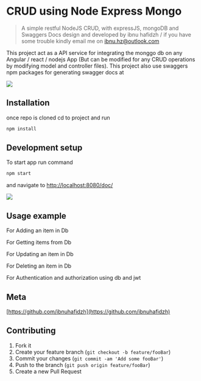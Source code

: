 # CRUD using Node Express Mongo

> A simple restful NodeJS CRUD, with expressJS, mongoDB and Swaggers Docs design and developed by ibnu hafidzh / if you have some trouble kindly email me on ibnu.hz@outlook.com

This project act as a API service for integrating the monggo db on any Angular / react / nodejs App (But can be modified for any CRUD operations by modifying model and controller files). This project also use swaggers npm packages for generating swagger docs at

![](swagger.png)

## Installation

once repo is cloned cd to project and run

```sh
npm install
```

## Development setup

To start app run command

```sh
npm start
```

and navigate to <http://localhost:8080/doc/>

![](swagger.png)

## Usage example

For Adding an item in Db

For Getting items from Db

For Updating an item in Db

For Deleting an item in Db

For Authentication and authorization using db and jwt

## Meta

[https://github.com/ibnuhafidzh](https://github.com/ibnuhafidzh)

## Contributing

1. Fork it
2. Create your feature branch (`git checkout -b feature/fooBar`)
3. Commit your changes (`git commit -am 'Add some fooBar'`)
4. Push to the branch (`git push origin feature/fooBar`)
5. Create a new Pull Request
